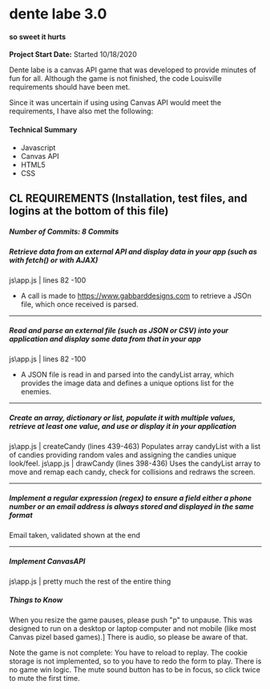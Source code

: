 # dente labe 3.0
####  so sweet it hurts

**Project Start Date:** Started 10/18/2020

Dente labe is a canvas API game that was developed to provide minutes of fun for all.  Although the game is not finished, the code Louisville requirements should have been met.

Since it was uncertain if using using Canvas API would meet the requirements, I have also met the following:

#### Technical Summary
  - Javascript
  - Canvas API
  - HTML5
  - CSS

CL REQUIREMENTS (Installation, test files, and logins at the bottom of this file)
-------------
##### Number of Commits: 8 Commits


##### Retrieve data from an external API and display data in your app (such as with fetch() or with AJAX)
  js\app.js | lines 82 -100
  - A call is made to https://www.gabbarddesigns.com to retrieve a JSOn file, which once received is parsed.
 -------------

##### Read and parse an external file (such as JSON or CSV) into your application and display some data from that in your app

  js\app.js | lines 82 -100
  - A JSON file is read in and parsed into the candyList array, which provides the image data and defines a unique options list for the enemies.

 -------------

 ##### Create an array, dictionary or list, populate it with multiple values, retrieve at least one value, and use or display it in your application

  js\app.js | createCandy (lines 439-463)  Populates array candyList with a list of candies providing random vales and assigning the candies unique look/feel.
  js\app.js | drawCandy (lines 398-436)  Uses the candyList array to move and remap each candy, check for collisions and redraws the screen.

 -------------

##### Implement a regular expression (regex) to ensure a field either a phone number or an email address is always stored and displayed in the same format

Email taken, validated shown at the end

 -------------
##### Implement CanvasAPI
  js\app.js   |   pretty much the rest of the entire thing

##### Things to Know

When you resize the game pauses, please push "p" to unpause.
This was designed to run on a desktop or laptop computer and not mobile (like most Canvas pizel based games).]
There is audio, so please be aware of that.

Note the game is not complete:
 You have to reload to replay.
 The cookie storage is not implemented, so to you have to redo the form to play.
 There is no game win logic.
 The mute sound button has to be in focus, so click twice to mute the first time.


